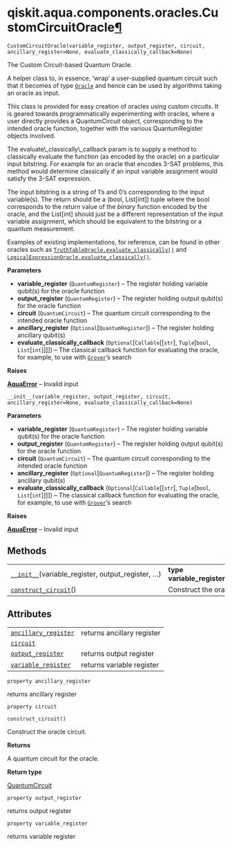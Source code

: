 # qiskit.aqua.components.oracles.CustomCircuitOracle[¶](#qiskit-aqua-components-oracles-customcircuitoracle "Permalink to this headline")

<span id="undefined" />

`CustomCircuitOracle(variable_register, output_register, circuit, ancillary_register=None, evaluate_classically_callback=None)`

The Custom Circuit-based Quantum Oracle.

A helper class to, in essence, ‘wrap’ a user-supplied quantum circuit such that it becomes of type [`Oracle`](qiskit.aqua.components.oracles.Oracle#qiskit.aqua.components.oracles.Oracle "qiskit.aqua.components.oracles.Oracle") and hence can be used by algorithms taking an oracle as input.

This class is provided for easy creation of oracles using custom circuits. It is geared towards programmatically experimenting with oracles, where a user directly provides a QuantumCircuit object, corresponding to the intended oracle function, together with the various QuantumRegister objects involved.

<Admonition title="Note" type="note">
  The evaluate\_classically\_callback param is to supply a method to classically evaluate the function (as encoded by the oracle) on a particular input bitstring. For example for an oracle that encodes 3-SAT problems, this method would determine classically if an input variable assignment would satisfy the 3-SAT expression.

  The input bitstring is a string of 1’s and 0’s corresponding to the input variable(s). The return should be a (bool, List\[int]) tuple where the bool corresponds to the return value of the *binary* function encoded by the oracle, and the List\[int] should just be a different representation of the input variable assignment, which should be equivalent to the bitstring or a quantum measurement.

  Examples of existing implementations, for reference, can be found in other oracles such as [`TruthTableOracle.evaluate_classically()`](qiskit.aqua.components.oracles.TruthTableOracle#qiskit.aqua.components.oracles.TruthTableOracle.evaluate_classically "qiskit.aqua.components.oracles.TruthTableOracle.evaluate_classically") and [`LogicalExpressionOracle.evaluate_classically()`](qiskit.aqua.components.oracles.LogicalExpressionOracle#qiskit.aqua.components.oracles.LogicalExpressionOracle.evaluate_classically "qiskit.aqua.components.oracles.LogicalExpressionOracle.evaluate_classically").
</Admonition>

**Parameters**

*   **variable\_register** (`QuantumRegister`) – The register holding variable qubit(s) for the oracle function
*   **output\_register** (`QuantumRegister`) – The register holding output qubit(s) for the oracle function
*   **circuit** (`QuantumCircuit`) – The quantum circuit corresponding to the intended oracle function
*   **ancillary\_register** (`Optional`\[`QuantumRegister`]) – The register holding ancillary qubit(s)
*   **evaluate\_classically\_callback** (`Optional`\[`Callable`\[\[`str`], `Tuple`\[`bool`, `List`\[`int`]]]]) – The classical callback function for evaluating the oracle, for example, to use with [`Grover`](qiskit.aqua.algorithms.Grover#qiskit.aqua.algorithms.Grover "qiskit.aqua.algorithms.Grover")’s search

**Raises**

[**AquaError**](qiskit.aqua.AquaError#qiskit.aqua.AquaError "qiskit.aqua.AquaError") – Invalid input

<span id="undefined" />

`__init__(variable_register, output_register, circuit, ancillary_register=None, evaluate_classically_callback=None)`

**Parameters**

*   **variable\_register** (`QuantumRegister`) – The register holding variable qubit(s) for the oracle function
*   **output\_register** (`QuantumRegister`) – The register holding output qubit(s) for the oracle function
*   **circuit** (`QuantumCircuit`) – The quantum circuit corresponding to the intended oracle function
*   **ancillary\_register** (`Optional`\[`QuantumRegister`]) – The register holding ancillary qubit(s)
*   **evaluate\_classically\_callback** (`Optional`\[`Callable`\[\[`str`], `Tuple`\[`bool`, `List`\[`int`]]]]) – The classical callback function for evaluating the oracle, for example, to use with [`Grover`](qiskit.aqua.algorithms.Grover#qiskit.aqua.algorithms.Grover "qiskit.aqua.algorithms.Grover")’s search

**Raises**

[**AquaError**](qiskit.aqua.AquaError#qiskit.aqua.AquaError "qiskit.aqua.AquaError") – Invalid input

## Methods

|                                                                                                                                                                                   |                                              |
| --------------------------------------------------------------------------------------------------------------------------------------------------------------------------------- | -------------------------------------------- |
| [`__init__`](#qiskit.aqua.components.oracles.CustomCircuitOracle.__init__ "qiskit.aqua.components.oracles.CustomCircuitOracle.__init__")(variable\_register, output\_register, …) | **type variable\_register**`QuantumRegister` |
| [`construct_circuit`](#qiskit.aqua.components.oracles.CustomCircuitOracle.construct_circuit "qiskit.aqua.components.oracles.CustomCircuitOracle.construct_circuit")()             | Construct the oracle circuit.                |

## Attributes

|                                                                                                                                                                        |                            |
| ---------------------------------------------------------------------------------------------------------------------------------------------------------------------- | -------------------------- |
| [`ancillary_register`](#qiskit.aqua.components.oracles.CustomCircuitOracle.ancillary_register "qiskit.aqua.components.oracles.CustomCircuitOracle.ancillary_register") | returns ancillary register |
| [`circuit`](#qiskit.aqua.components.oracles.CustomCircuitOracle.circuit "qiskit.aqua.components.oracles.CustomCircuitOracle.circuit")                                  |                            |
| [`output_register`](#qiskit.aqua.components.oracles.CustomCircuitOracle.output_register "qiskit.aqua.components.oracles.CustomCircuitOracle.output_register")          | returns output register    |
| [`variable_register`](#qiskit.aqua.components.oracles.CustomCircuitOracle.variable_register "qiskit.aqua.components.oracles.CustomCircuitOracle.variable_register")    | returns variable register  |

<span id="undefined" />

`property ancillary_register`

returns ancillary register

<span id="undefined" />

`property circuit`

<span id="undefined" />

`construct_circuit()`

Construct the oracle circuit.

**Returns**

A quantum circuit for the oracle.

**Return type**

[QuantumCircuit](qiskit.circuit.QuantumCircuit#qiskit.circuit.QuantumCircuit "qiskit.circuit.QuantumCircuit")

<span id="undefined" />

`property output_register`

returns output register

<span id="undefined" />

`property variable_register`

returns variable register
